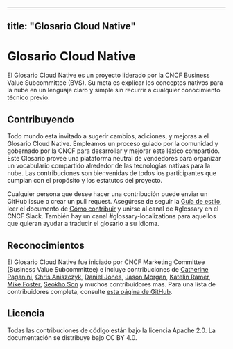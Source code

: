 
---
title: "Glosario Cloud Native"
---

# Glosario Cloud Native

El Glosario Cloud Native es un proyecto liderado por la CNCF Business Value Subcommittee (BVS). Su meta es explicar los conceptos nativos para la nube en un lenguaje claro y simple sin recurrir a cualquier conocimiento técnico previo.

## Contribuyendo
Todo mundo esta invitado a sugerir cambios, adiciones, y mejoras a el Glosario Cloud Native. Empleamos un proceso guiado por la comunidad y gobernado por la CNCF para desarrollar y mejorar este léxico compartido. Este Glosario provee una plataforma neutral de vendedores para organizar un vocabulario compartido alrededor de las tecnologías nativas para la nube. Las contribuciones son bienvenidas de todos los participantes que cumplan con el propósito y los estatutos del proyecto.

Cualquier persona que desee hacer una contribución puede enviar un GitHub issue o crear un pull request. Asegúrese de seguir la [Guía de estilo](/style-guide/), leer el documento de [Cómo contribuir](/contribute/) y unirse al canal de #glossary en el CNCF Slack. También hay un canal #glossary-localizations para aquellos que quieran ayudar a traducir el glosario a su idioma.

## Reconocimientos

El Glosario Cloud Native fue iniciado por CNCF Marketing
Committee (Business Value Subcommittee) e incluye
contribuciones de [Catherine Paganini](https://www.linkedin.com/in/catherinepaganini/en/), [Chris Aniszczyk](https://www.linkedin.com/in/caniszczyk/),
[Daniel Jones](https://www.linkedin.com/in/danieljoneseb/?originalSubdomain=uk), [Jason Morgan](https://www.linkedin.com/in/jasonmorgan2/), [Katelin Ramer](https://www.linkedin.com/in/katelinramer/), [Mike Foster](https://www.linkedin.com/in/mfosterche/?originalSubdomain=ca), [Seokho Son](https://www.linkedin.com/in/seokho-son/) y muchos contribuidores mas. Para una lista de contribuidores completa, consulte [esta página de GitHub](https://github.com/cncf/glossary/graphs/contributors).

## Licencia

Todas las contribuciones de código están bajo la licencia Apache 2.0. La documentación se distribuye bajo CC BY 4.0.
